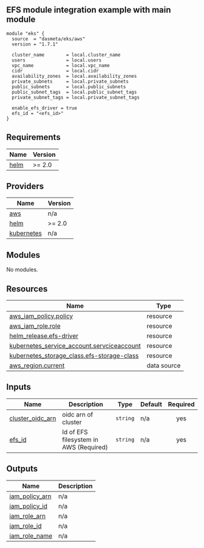 ## EFS module integration example with main module

```
module "eks" {
  source  = "dasmeta/eks/aws"
  version = "1.7.1"

  cluster_name        = local.cluster_name
  users               = local.users
  vpc_name            = local.vpc_name
  cidr                = local.cidr
  availability_zones  = local.availability_zones
  private_subnets     = local.private_subnets
  public_subnets      = local.public_subnets
  public_subnet_tags  = local.public_subnet_tags
  private_subnet_tags = local.private_subnet_tags

  enable_efs_driver = true
  efs_id = "<efs_id>"
}
```
<!-- BEGINNING OF PRE-COMMIT-TERRAFORM DOCS HOOK -->
## Requirements

| Name | Version |
|------|---------|
| <a name="requirement_helm"></a> [helm](#requirement\_helm) | >= 2.0 |

## Providers

| Name | Version |
|------|---------|
| <a name="provider_aws"></a> [aws](#provider\_aws) | n/a |
| <a name="provider_helm"></a> [helm](#provider\_helm) | >= 2.0 |
| <a name="provider_kubernetes"></a> [kubernetes](#provider\_kubernetes) | n/a |

## Modules

No modules.

## Resources

| Name | Type |
|------|------|
| [aws_iam_policy.policy](https://registry.terraform.io/providers/hashicorp/aws/latest/docs/resources/iam_policy) | resource |
| [aws_iam_role.role](https://registry.terraform.io/providers/hashicorp/aws/latest/docs/resources/iam_role) | resource |
| [helm_release.efs-driver](https://registry.terraform.io/providers/hashicorp/helm/latest/docs/resources/release) | resource |
| [kubernetes_service_account.servciceaccount](https://registry.terraform.io/providers/hashicorp/kubernetes/latest/docs/resources/service_account) | resource |
| [kubernetes_storage_class.efs-storage-class](https://registry.terraform.io/providers/hashicorp/kubernetes/latest/docs/resources/storage_class) | resource |
| [aws_region.current](https://registry.terraform.io/providers/hashicorp/aws/latest/docs/data-sources/region) | data source |

## Inputs

| Name | Description | Type | Default | Required |
|------|-------------|------|---------|:--------:|
| <a name="input_cluster_oidc_arn"></a> [cluster\_oidc\_arn](#input\_cluster\_oidc\_arn) | oidc arn of cluster | `string` | n/a | yes |
| <a name="input_efs_id"></a> [efs\_id](#input\_efs\_id) | Id of EFS filesystem in AWS (Required) | `string` | n/a | yes |

## Outputs

| Name | Description |
|------|-------------|
| <a name="output_iam_policy_arn"></a> [iam\_policy\_arn](#output\_iam\_policy\_arn) | n/a |
| <a name="output_iam_policy_id"></a> [iam\_policy\_id](#output\_iam\_policy\_id) | n/a |
| <a name="output_iam_role_arn"></a> [iam\_role\_arn](#output\_iam\_role\_arn) | n/a |
| <a name="output_iam_role_id"></a> [iam\_role\_id](#output\_iam\_role\_id) | n/a |
| <a name="output_iam_role_name"></a> [iam\_role\_name](#output\_iam\_role\_name) | n/a |
<!-- END OF PRE-COMMIT-TERRAFORM DOCS HOOK -->
